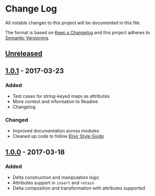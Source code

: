 # Change Log
All notable changes to this project will be documented in this file.

The format is based on [Keep a Changelog](http://keepachangelog.com/)
and this project adheres to [Semantic Versioning](http://semver.org/).

## [Unreleased]

## [1.0.1] - 2017-03-23
### Added
  - Test cases for string-keyed maps as attributes
  - More context and information to Readme
  - Changelog

### Changed
  - Improved documentation across modules
  - Cleaned up code to follow [Elixir Style Guide](https://github.com/christopheradams/elixir_style_guide)

## [1.0.0] - 2017-03-18
### Added
  - Delta construction and manipulation logic
  - Attributes support in `insert` and `retain`
  - Delta composition and transformation with attributes supported

[Unreleased]: https://github.com/everzet/text_delta/compare/v1.0.1...HEAD
[1.0.1]: https://github.com/everzet/text_delta/compare/v1.0.0...v1.0.1
[1.0.0]: https://github.com/everzet/text_delta/compare/cdaf5769ba3abb36aa6a6e2431662164a5a30945...v1.0.0
